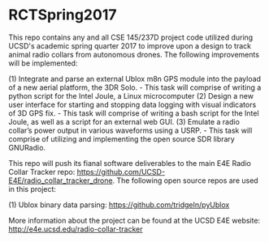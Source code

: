 # RCTSpring2017
This repo contains any and all CSE 145/237D project code utilized during UCSD's academic spring quarter 2017 to improve upon a design to track animal radio collars from autonomous drones. The following improvements will be implemented:

(1) Integrate and parse an external Ublox m8n GPS module into the payload of a new aerial platform, the 3DR Solo. 
    - This task will comprise of writing a python script for the Intel Joule, a Linux microcomputer 
(2) Design a new user interface for starting and stopping data logging with visual indicators of 3D GPS fix. 
    - This task will comprise of writing a bash script for the Intel Joule, as well as a script for an external web GUI.
(3) Emulate a radio collar’s power output in various waveforms using a USRP.
    - This task will comprise of utilizing and implementing the open source SDR library GNURadio.

This repo will push its fianal software deliverables to the main E4E Radio Collar Tracker repo: https://github.com/UCSD-E4E/radio_collar_tracker_drone. The following open source repos are used in this project:

(1) Ublox binary data parsing: https://github.com/tridgeIn/pyUblox

More information about the project can be found at the UCSD E4E website: http://e4e.ucsd.edu/radio-collar-tracker
